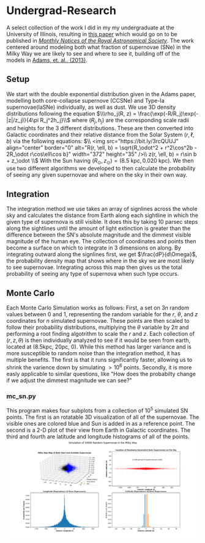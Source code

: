 # Undergrad-Research

A select collection of the work I did in my my undergraduate at the University of Illinois, resulting in [this paper](https://arxiv.org/abs/2012.06552) which would go on to be published in [*Monthly Notices of the Royal Astronomical Society*](https://academic.oup.com/mnras/article-abstract/507/1/927/6330468?redirectedFrom=fulltext). The work centered around modeling both what fraction of supernovae (SNe) in the Milky Way we are likely to see and where to see it, building off of the models in [Adams, et. al., (2013)](https://arxiv.org/pdf/1306.0559.pdf).

## Setup
We start with the double exponential distribution given in the Adams paper, modelling both core-collapse supernove (CCSNe) and Type-Ia supernovae(IaSNe) individually, as well as dust. We use 3D density distributions following the equation $\\\rho_j(R, z) = \frac{\exp(-R/R_j)\exp(-|z|/z_j)}{4\pi R_j^2h_j}\\$ where $(R_j, h_j)$ are the corresponding scale radii and heights for the 3 different distributions. These are then converted into Galactic coordinates and their relative distance from the Solar System $(r, \ell, b)$ via the following equations:
$\\
<img src="https://bit.ly/3rcQUUJ" align="center" border="0" alt="R(r, \ell, b) = \sqrt{R_\odot^2 + r^2\cos^2b - 2R_\odot r\cos\ell\cos b}" width="372" height="35" />\\
z(r, \ell, b) = r\sin b + z_\odot
\\$
With the Sun having $(R_\odot, z_\odot) = (8.5~\mathrm{kpc}, 0.020~\mathrm{kpc})$. We then use two different algorithms we developed to then calculate the probability of seeing any given supernovae and where on the sky in their own way.
## Integration
The integration method we use takes an array of signlines across the whole sky and calculates the distance from Earth along each sightline in which the given type of supernova is still visible. It does this by taking 10 parsec steps along the sightlines until the amount of light extinction is greater than the difference between the SN's absolute magnitude and the dimmest visible magnitude of the human eye. The collection of coordinates and points then become a surface on which to integrate in 3 dimensions on along. By integrating outward along the signlines first, we get $\frac{dP}{d\Omega}$, the probability density map that shows where in the sky we are most likely to see supernovae. Integrating across this map then gives us the total probability of seeing any type of supernova when such type occurs.

## Monte Carlo
Each Monte Carlo Simulation works as follows: First, a set on $3n$ random values between 0 and 1, representing the random variable for the $r$, $\theta$, and $z$ coordinates for $n$ simulated supernovae. These points are then scaled to follow their probability distributions, multiplying the $\theta$ variable by $2\pi$ and performing a root finding algotrithm to scale the $r$ and $z$. Each collection of $(r, z, \theta)$ is then individually analyzed to see if it would be seen from earth, located at (8.5kpc, 20pc, 0). While this method has larger variance and is more susceptible to random noise than the integration method, it has multiple benefits. The first is that it runs significantly faster, allowing us to shrink the varience down by simulating $>10^{6}$ points. Secondly, it is more easly applicable to similar questions, like "How does the probabilty change if we adjust the dimmest magnitude we can see?" 

### mc_sn.py
This program makes four subplots from a collection of $10^5$ simulated SN points. The first is an rotatable 3D visualization of all of the supernovae. The visible ones are colored blue and Sun is added in as a reference point. The second is a 2-D plot of their view from Earth in Galactic coordinates. The third and fourth are latitude and longitude histograms of all of the points.
![Alt text](./Images/montecarlo_subplots.png "mc_sn.png")
